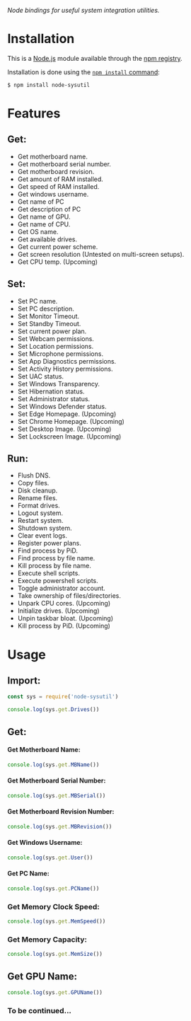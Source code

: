 *Node bindings for useful system integration utilities.*

# Installation

This is a [Node.js](https://nodejs.org/en/) module available through the
[npm registry](https://www.npmjs.com/).

Installation is done using the
[`npm install` command](https://docs.npmjs.com/getting-started/installing-npm-packages-locally):

```bash
$ npm install node-sysutil
```

# Features
## Get:
* Get motherboard name.
* Get motherboard serial number.
* Get motherboard revision.
* Get amount of RAM installed.
* Get speed of RAM installed.
* Get windows username.
* Get name of PC
* Get description of PC
* Get name of GPU.
* Get name of CPU.
* Get OS name.
* Get available drives.
* Get current power scheme.
* Get screen resolution (Untested on multi-screen setups).
* Get CPU temp. (Upcoming)

## Set: 
* Set PC name.
* Set PC description.
* Set Monitor Timeout.
* Set Standby Timeout.
* Set current power plan.
* Set Webcam permissions.
* Set Location permissions.
* Set Microphone permissions.
* Set App Diagnostics permissions.
* Set Activity History permissions.
* Set UAC status.
* Set Windows Transparency.
* Set Hibernation status.
* Set Administrator status.
* Set Windows Defender status.
* Set Edge Homepage. (Upcoming)
* Set Chrome Homepage. (Upcoming)
* Set Desktop Image. (Upcoming)
* Set Lockscreen Image. (Upcoming)

## Run:
* Flush DNS.
* Copy files.
* Disk cleanup.
* Rename files.
* Format drives.
* Logout system.
* Restart system.
* Shutdown system.
* Clear event logs.
* Register power plans.
* Find process by PiD.
* Find process by file name.
* Kill process by file name.
* Execute shell scripts.
* Execute powershell scripts.
* Toggle administrator account.
* Take ownership of files/directories.
* Unpark CPU cores. (Upcoming)
* Initialize drives. (Upcoming)
* Unpin taskbar bloat. (Upcoming)
* Kill process by PiD. (Upcoming)

# Usage

## Import:
```js
const sys = require('node-sysutil')

console.log(sys.get.Drives())
```

## Get:

#### Get Motherboard Name:

```js
console.log(sys.get.MBName())
```

#### Get Motherboard Serial Number:

```js
console.log(sys.get.MBSerial())
```

#### Get Motherboard Revision Number:

```js
console.log(sys.get.MBRevision())
```

#### Get Windows Username:

```js
console.log(sys.get.User())
```

#### Get PC Name:

```js
console.log(sys.get.PCName())
```

### Get Memory Clock Speed:

```js
console.log(sys.get.MemSpeed())
```

### Get Memory Capacity:

```js
console.log(sys.get.MemSize())
```

## Get GPU Name:

```js
console.log(sys.get.GPUName())
```

### To be continued...